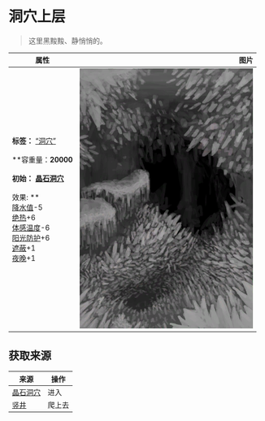 # 洞穴上层  
> 这里黑黢黢、静悄悄的。  
  
  属性  |   图片   
 ----  |  ----:   
 **标签：**	[“洞穴”](tag_Cave.md)<br><br>**容重量：**20000<br><br>**初始：**	[晶石洞穴](CrystalChamber.md)<br><br>** 效果: **<br>[降水值](RainValue.md)-5<br>[绝热](InsulationHeat.md)+6<br>[体感温度](TemperaturePerceived.md)-6<br>[阳光防护](SunProtection.md)+6<br>[遮蔽](Sheltered.md)+1<br>[夜晚](IsNight.md)+1  |  ![](Sprite/CrystalChamber.png)   
  
## 获取来源  
来源  |  操作  
----  |  ----  
[晶石洞穴](CrystalChamberEntrance.md)  |  进入  
[竖井](ShaftFloodedChamberToCrystalChamber.md)  |  爬上去  

